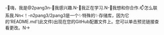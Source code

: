 -👋嗨，我是@2pang3n-👀我感兴趣.N-🌱我正在学习.N-💞️我想和你合作.📫怎么联系我.Nn<！-n2pang3/2pang3是一个✨特殊的✨存储库，因为它的‘README.md’(此文件)出现在您的GitHub配置文件上。您可以单击预览链接查看更改。N->

